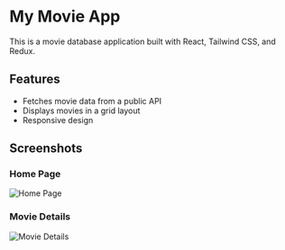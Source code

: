 # My Movie App

This is a movie database application built with React, Tailwind CSS, and Redux.

## Features

- Fetches movie data from a public API
- Displays movies in a grid layout
- Responsive design

## Screenshots

### Home Page
![Home Page](./screenshots/screenshot1.png)

### Movie Details
![Movie Details](./screenshots/screenshot2.png)




